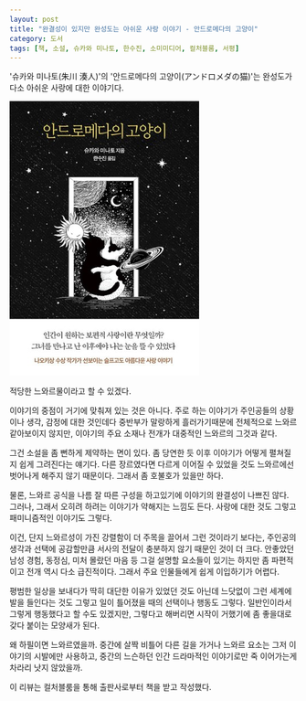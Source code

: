 ```yaml
---
layout: post
title: "완결성이 있지만 완성도는 아쉬운 사랑 이야기 - 안드로메다의 고양이"
category: 도서
tags: [책, 소설, 슈카와 미나토, 한수진, 소미미디어, 컬처블룸, 서평]
---
```


'슈카와 미나토(朱川 湊人)'의
'안드로메다의 고양이(アンドロメダの猫)'는
완성도가 다소 아쉬운 사랑에 대한 이야기다.

![표지](/images/andoromeda-no-neko-book-h480.jpg)

적당한 느와르물이라고 할 수 있겠다.

이야기의 중점이 거기에 맞춰져 있는 것은 아니다.
주로 하는 이야기가 주인공들의 상황이나 생각, 감정에 대한 것인데다
중반부가 말랑하게 흘러가기때문에
전체적으로 느와르같아보이지 않지만,
이야기의 주요 소재나 전개가 대중적인 느와르의 그것과 같다.

그건 소설을 좀 뻔하게 제약하는 면이 있다.
좀 당연한 듯 이후 이야기가 어떻게 펼쳐질지 쉽게 그려진다는 얘기다.
다른 장르였다면 다르게 이어질 수 있었을 것도 느와르에선 벗어나게 해주지 않기 때문이다.
그래서 좀 호불호가 있을만 하다.

물론, 느와르 공식을 나름 잘 따른 구성을 하고있기에 이야기의 완결성이 나쁘진 않다.
그러나, 그래서 오히려 하려는 이야기가 약해지는 느낌도 든다.
사랑에 대한 것도 그렇고 패미니즘적인 이야기도 그렇다.

이건, 단지 느와르성이 가진 강렬함이 더 주목을 끌어서 그런 것이라기 보다는,
주인공의 생각과 선택에 공감할만큼 서사의 전달이 충분하지 않기 때문인 것이 더 크다.
안좋았던 남성 경험, 동정심, 미처 몰랐던 마음 등
그걸 설명할 요소들이 있기는 하지만 좀 파편적이고
전개 역시 다소 급진적이다.
그래서 주요 인물들에게 쉽게 이입하기가 어렵다.

평범한 일상을 보내다가 딱히 대단한 이유가 있었던 것도 아닌데 느닷없이 그런 세계에 발을 들인다는 것도 그렇고
일이 틀어졌을 때의 선택이나 행동도 그렇다.
일반인이라서 그렇게 행동했다고 할 수도 있겠지만,
그렇다고 해버리면 시작이 거했기에
좀 좋을대로 갖다 붙이는 모양새가 된다.

왜 하필이면 느와르였을까.
중간에 살짝 비틀어 다른 길을 가거나
느와르 요소는 그저 이야기의 시발에만 사용하고,
중간의 느슨하던 인간 드라마적인 이야기로만 죽 이어가는게 차라리 낫지 않았을까.



<div class="im im-info">
이 리뷰는 컬처블룸을 통해 출판사로부터 책을 받고 작성했다.
</div>
